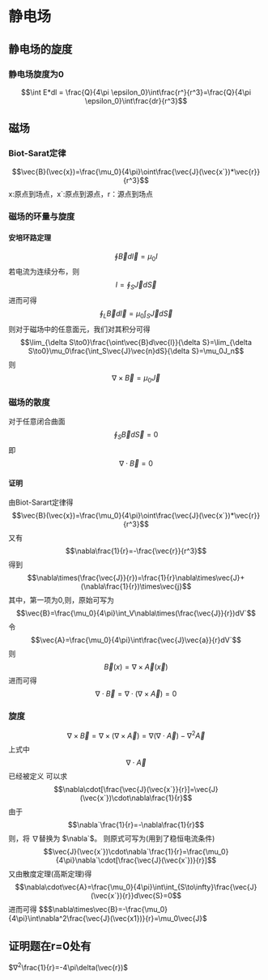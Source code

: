 # 静电场
## 静电场的旋度
### 静电场旋度为0
$$\int E*dl = \frac{Q}{4\pi \epsilon_0}\int\frac{r^}{r^3}=\frac{Q}{4\pi \epsilon_0}\int\frac{dr}{r^3}$$
## 磁场
### Biot-Sarat定律
$$\vec{B}(\vec{x})=\frac{\mu_0}{4\pi}\oint\frac{\vec{J}(\vec{x`})*\vec{r}}{r^3}$$
x:原点到场点，x`:原点到源点，r：源点到场点
### 磁场的环量与旋度
#### 安培环路定理
$$\oint \vec{B}d\vec{l}=\mu_0I$$
若电流为连续分布，则
$$I=\oint_S\vec{J}d\vec{S}$$
进而可得
$$\oint_L\vec{B}d\vec{l}=\mu_0\int_S\vec{J}d\vec{S}$$
则对于磁场中的任意面元，我们对其积分可得
$$\lim_{\delta S\to0}\frac{\oint\vec{B}d\vec{l}}{\delta S}=\lim_{\delta S\to0}\mu_0\frac{\int_S\vec{J}\vec{n}dS}{\delta S}=\mu_0J_n$$
则
$$\nabla\times\vec{B}=\mu_0\vec{J}$$
### 磁场的散度
对于任意闭合曲面
$$\oint_S\vec{B}d\vec{S}=0$$
即
$$\nabla\cdot\vec{B}=0$$
#### 证明
由Biot-Sarart定律得
$$\vec{B}(\vec{x})=\frac{\mu_0}{4\pi}\oint\frac{\vec{J}(\vec{x`})*\vec{r}}{r^3}$$
又有
$$\nabla\frac{1}{r}=-\frac{\vec{r}}{r^3}$$
得到
$$\nabla\times(\frac{\vec{J}}{r})=\frac{1}{r}\nabla\times\vec{J}+(\nabla\frac{1}{r})\times\vec{j}$$
其中，第一项为0,则，原始可写为
$$\vec{B}=\frac{\mu_0}{4\pi}\int_V\nabla\times(\frac{\vec{J}}{r})dV`$$
令
$$\vec{A}=\frac{\mu_0}{4\pi}\int\frac{\vec{J}\vec{a}}{r}dV`$$
则
$$\vec{B}(x)=\nabla\times\vec{A}(\vec{x})$$
进而可得
$$\nabla\cdot\vec{B}=\nabla\cdot(\nabla\times\vec{A})=0$$
### 旋度
$$\nabla\times\vec{B}=\nabla\times(\nabla\times\vec{A})=\nabla(\nabla\cdot\vec{A})-\nabla^2\vec{A}$$
上式中
$$\nabla\cdot\vec{A}$$
已经被定义
可以求
$$\nabla\cdot[\frac{\vec{J}(\vec{x`}}{r}]=\vec{J}(\vec{x`})\cdot\nabla\frac{1}{r}$$
由于
$$\nabla`\frac{1}{r}=-\nabla\frac{1}{r}$$
则，将 $\nabla$替换为 $\nabla`$。
则原式可写为(用到了稳恒电流条件)
$$\vec{J}(\vec{x`})\cdot\nabla`\frac{1}{r}=\frac{\mu_0}{4\pi}\nabla`\cdot[\frac{\vec{J}(\vec{x`})}{r}]$$
又由散度定理(高斯定理)得
$$\nabla\cdot\vec{A}=\frac{\mu_0}{4\pi}\int\int_{S\to\infty}\frac{\vec{J}(\vec{x`}){r}}d\vec{S}=0$$
进而可得
$$$\nabla\times\vec{B}=-\frac{\mu_0}{4\pi}\int\nabla^2\frac{\vec{J}(\vec{x1})}{r}=\mu_0\vec{J}$

## 证明题在r=0处有
$$\nabla^2$\frac{1}{r}=-4\pi\delta(\vec{r})$

